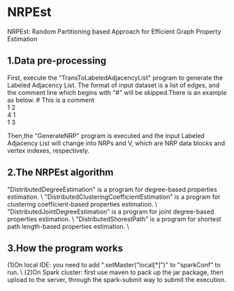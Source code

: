 # NRPEst
NRPEst: Random Partitioning based Approach for Efficient Graph Property Estimation

## 1.Data pre-processing
First, execute the "TransToLabeledAdjacencyList" program to generate the Labeled Adjacency List. The format of input dataset is a list of edges, and the comment line which begins with "#" will be skipped.There is an example as below.
\# This is a comment  
1 2  
4 1  
1 3  

Then,the "GenerateNRP" program is executed and the input Labeled Adjacency List will change into NRPs and V, which are NRP data blocks and vertex indexes, respectively.

## 2.The NRPEst algorithm
"DistributedDegreeEstimation" is a program for degree-based properties estimation. \\
"DistributedClusteringCoefficientEstimation" is a program for clustering coefficient-based properties estimation. \\
"DistributedJointDegreeEstimation" is a program for joint degree-based properties estimation. \\
"DistributedShorestPath" is a program for shortest path length-based properties estimation. \\

## 3.How the program works
(1)On local IDE: you need to add ".setMaster("local[*]")" to  "sparkConf"  to run. \\
(2)On Spark cluster: first use maven to pack up the jar package, then upload to the server, through the spark-submit way to submit the execution.
